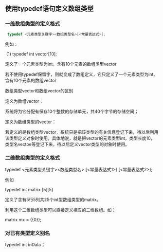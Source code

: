 ## 使用typedef语句定义数组类型

### 一维数组类型的定义格式

```c++
 typedef <元素类型关键字><数组类型名>[<常量表达式>];
```

例如：

​    (1) typedef int vector[10];

定义了一个元素类型为int，含有10个元素的数组类型vector

若不使用typedef保留字，则就变成了数组定义，它只定义了一个元素类型为int、含有10个元素的数组vector

数组类型vector和数组vector的区别

定义为数组vector：

系统将为它分配有保存10个整数的存储单元，共40个字节的存储空间；

定义为数组类型的vector：

若定义的是数组类型vector，系统只是把该类型的有关信息登记下来，待以后利用该类型定义对象时使用，具体地说，就是把vector的元素类型int，类型长度10，类型名vectoe等登记下来，待以后定义vector类型的对象时使用。

### 二维数组类型的定义格式

 typedef <元素类型关键字><数组类型名> $[$<常量表达式1>$]$ [<常量表达式2>];

例如

 typedef int matrix [5]$[$5]

定义了含有5行5列共25个int型数组类型的matrix。

利用这个二维数组类型可以直接定义相应的二维数组。如：

matrix mx = {{0}};

### 对已有类型定义别名

typedef int inData；

